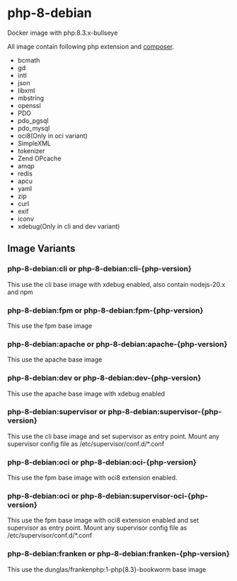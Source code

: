 # php-8-debian
Docker image with php:8.3.x-bullseye

All image contain following php extension and [composer](https://github.com/composer/composer).

- bcmath
- gd
- intl
- json
- libxml
- mbstring
- openssl
- PDO
- pdo_pgsql
- pdo_mysql
- oci8(Only in oci variant)
- SimpleXML
- tokenizer
- Zend OPcache
- amqp
- redis
- apcu
- yaml
- zip
- curl
- exif
- iconv
- xdebug(Only in cli and dev variant)

## Image Variants
### php-8-debian:cli or php-8-debian:cli-{php-version}
This use the cli base image with xdebug enabled, also contain nodejs-20.x and npm

### php-8-debian:fpm or php-8-debian:fpm-{php-version}
This use the fpm base image

### php-8-debian:apache or php-8-debian:apache-{php-version}
This use the apache base image

### php-8-debian:dev or php-8-debian:dev-{php-version}
This use the apache base image with xdebug enabled

### php-8-debian:supervisor or php-8-debian:supervisor-{php-version}
This use the cli base image and set supervisor as entry point. Mount any supervisor config file as /etc/supervisor/conf.d/*.conf

### php-8-debian:oci or php-8-debian:oci-{php-version}
This use the fpm base image with oci8 extension enabled.

### php-8-debian:oci or php-8-debian:supervisor-oci-{php-version}
This use the fpm base image with oci8 extension enabled and set supervisor as entry point. Mount any supervisor config file as /etc/supervisor/conf.d/*.conf

### php-8-debian:franken or php-8-debian:franken-{php-version}
This use the dunglas/frankenphp:1-php{8.3}-bookworm base image
